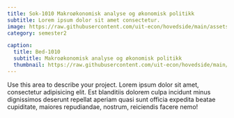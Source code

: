 ```yaml
---
title: Sok-1010 Makroøkonomisk analyse og økonomisk politikk
subtitle: Lorem ipsum dolor sit amet consectetur.
image: https://raw.githubusercontent.com/uit-econ/hovedside/main/assets/img/Sok-1010.jpg
category: semester2

caption:
  title: Bed-1010
  subtitle: Makroøkonomisk analyse og økonomisk politikk
  thumbnail: https://raw.githubusercontent.com/uit-econ/hovedside/main/assets/img/Sok-1010.jpg
---
```

Use this area to describe your project. Lorem ipsum dolor sit amet, consectetur adipisicing elit. Est blanditiis dolorem culpa incidunt minus dignissimos deserunt repellat aperiam quasi sunt officia expedita beatae cupiditate, maiores repudiandae, nostrum, reiciendis facere nemo!


